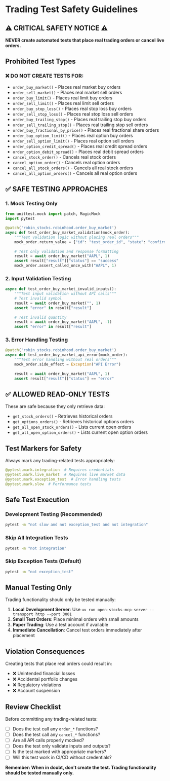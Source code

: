 # Trading Test Safety Guidelines

## ⚠️ CRITICAL SAFETY NOTICE ⚠️

**NEVER create automated tests that place real trading orders or cancel live orders.**

## Prohibited Test Types

### ❌ DO NOT CREATE TESTS FOR:
- `order_buy_market()` - Places real market buy orders
- `order_sell_market()` - Places real market sell orders  
- `order_buy_limit()` - Places real limit buy orders
- `order_sell_limit()` - Places real limit sell orders
- `order_buy_stop_loss()` - Places real stop loss buy orders
- `order_sell_stop_loss()` - Places real stop loss sell orders
- `order_buy_trailing_stop()` - Places real trailing stop buy orders
- `order_sell_trailing_stop()` - Places real trailing stop sell orders
- `order_buy_fractional_by_price()` - Places real fractional share orders
- `order_buy_option_limit()` - Places real option buy orders
- `order_sell_option_limit()` - Places real option sell orders
- `order_option_credit_spread()` - Places real credit spread orders
- `order_option_debit_spread()` - Places real debit spread orders
- `cancel_stock_order()` - Cancels real stock orders
- `cancel_option_order()` - Cancels real option orders
- `cancel_all_stock_orders()` - Cancels all real stock orders
- `cancel_all_option_orders()` - Cancels all real option orders

## ✅ SAFE TESTING APPROACHES

### 1. Mock Testing Only
```python
from unittest.mock import patch, MagicMock
import pytest

@patch('robin_stocks.robinhood.order_buy_market')
async def test_order_buy_market_validation(mock_order):
    """Test validation logic without placing real orders"""
    mock_order.return_value = {"id": "test_order_id", "state": "confirmed"}
    
    # Test only validation and response formatting
    result = await order_buy_market("AAPL", 1)
    assert result["result"]["status"] == "success"
    mock_order.assert_called_once_with("AAPL", 1)
```

### 2. Input Validation Testing
```python
async def test_order_buy_market_invalid_inputs():
    """Test input validation without API calls"""
    # Test invalid symbol
    result = await order_buy_market("", 1)
    assert "error" in result["result"]
    
    # Test invalid quantity
    result = await order_buy_market("AAPL", -1)
    assert "error" in result["result"]
```

### 3. Error Handling Testing
```python
@patch('robin_stocks.robinhood.order_buy_market')
async def test_order_buy_market_api_error(mock_order):
    """Test error handling without real orders"""
    mock_order.side_effect = Exception("API Error")
    
    result = await order_buy_market("AAPL", 1)
    assert result["result"]["status"] == "error"
```

## ✅ ALLOWED READ-ONLY TESTS

These are safe because they only retrieve data:
- `get_stock_orders()` - Retrieves historical orders
- `get_options_orders()` - Retrieves historical options orders  
- `get_all_open_stock_orders()` - Lists current open orders
- `get_all_open_option_orders()` - Lists current open option orders

## Test Markers for Safety

Always mark any trading-related tests appropriately:

```python
@pytest.mark.integration  # Requires credentials
@pytest.mark.live_market  # Requires live market data
@pytest.mark.exception_test  # Error handling tests
@pytest.mark.slow  # Performance tests
```

## Safe Test Execution

### Development Testing (Recommended)
```bash
pytest -m "not slow and not exception_test and not integration"
```

### Skip All Integration Tests
```bash
pytest -m "not integration"
```

### Skip Exception Tests (Default)
```bash
pytest -m "not exception_test"
```

## Manual Testing Only

Trading functionality should only be tested manually:

1. **Local Development Server**: Use `uv run open-stocks-mcp-server --transport http --port 3001`
2. **Small Test Orders**: Place minimal orders with small amounts
3. **Paper Trading**: Use a test account if available
4. **Immediate Cancellation**: Cancel test orders immediately after placement

## Violation Consequences

Creating tests that place real orders could result in:
- ❌ Unintended financial losses
- ❌ Accidental portfolio changes
- ❌ Regulatory violations
- ❌ Account suspension

## Review Checklist

Before committing any trading-related tests:

- [ ] Does the test call any `order_*` functions?
- [ ] Does the test call any `cancel_*` functions?
- [ ] Are all API calls properly mocked?
- [ ] Does the test only validate inputs and outputs?
- [ ] Is the test marked with appropriate markers?
- [ ] Will this test work in CI/CD without credentials?

**Remember: When in doubt, don't create the test. Trading functionality should be tested manually only.**